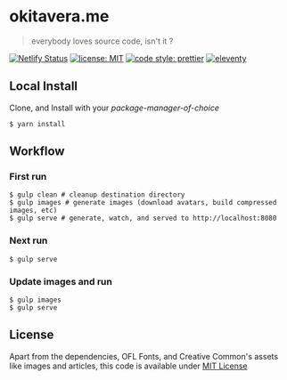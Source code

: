 # okitavera.me

> everybody loves source code, isn't it ?

[![Netlify Status](https://api.netlify.com/api/v1/badges/2693ef39-e7b6-4c20-b375-0d7ac3619925/deploy-status)](https://app.netlify.com/sites/okitavera/deploys)
[![license: MIT](https://img.shields.io/badge/license-MIT-blue.svg)](LICENSE)
[![code style: prettier](https://img.shields.io/badge/code_style-prettier-ff69b4.svg)](https://github.com/prettier/prettier)
[![eleventy](https://img.shields.io/badge/staticgen-eleventy-%23707070.svg)](https://11ty.io)

## Local Install

Clone, and Install with your _package-manager-of-choice_

```
$ yarn install
```

## Workflow

### First run

```
$ gulp clean # cleanup destination directory
$ gulp images # generate images (download avatars, build compressed images, etc)
$ gulp serve # generate, watch, and served to http://localhost:8080
```

### Next run

```
$ gulp serve
```

### Update images and run

```
$ gulp images
$ gulp serve
```

## License

Apart from the dependencies, OFL Fonts, and Creative Common's assets like images and articles, this code is available under [MIT License](LICENSE)
